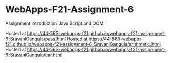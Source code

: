 # WebApps-F21-Assignment-6
Assignment introduction Java Script and DOM

Hosted at https://44-563-webapps-f21.github.io/webapps-f21-assignment-6-SravaniGangula/pass.html
Hosted at https://44-563-webapps-f21.github.io/webapps-f21-assignment-6-SravaniGangula/arithmetic.html
Hosted at https://44-563-webapps-f21.github.io/webapps-f21-assignment-6-SravaniGangula/car.html
